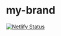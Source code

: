 # my-brand

[![Netlify Status](https://api.netlify.com/api/v1/badges/50cf9562-92a2-41d7-b680-fbaf3e809ceb/deploy-status)](https://app.netlify.com/sites/eli-brand/deploys)
